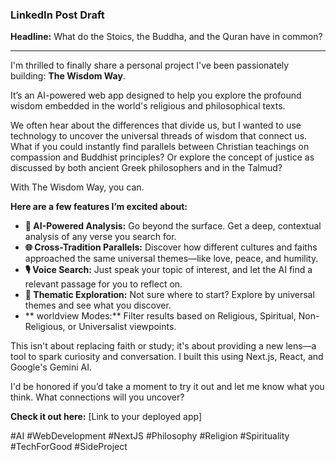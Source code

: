 
### LinkedIn Post Draft

**Headline:** What do the Stoics, the Buddha, and the Quran have in common?

---

I'm thrilled to finally share a personal project I've been passionately building: **The Wisdom Way**.

It’s an AI-powered web app designed to help you explore the profound wisdom embedded in the world's religious and philosophical texts.

We often hear about the differences that divide us, but I wanted to use technology to uncover the universal threads of wisdom that connect us. What if you could instantly find parallels between Christian teachings on compassion and Buddhist principles? Or explore the concept of justice as discussed by both ancient Greek philosophers and in the Talmud?

With The Wisdom Way, you can.

**Here are a few features I’m excited about:**

*   **🧠 AI-Powered Analysis:** Go beyond the surface. Get a deep, contextual analysis of any verse you search for.
*   **🌐 Cross-Tradition Parallels:** Discover how different cultures and faiths approached the same universal themes—like love, peace, and humility.
*   **🎙️ Voice Search:** Just speak your topic of interest, and let the AI find a relevant passage for you to reflect on.
*   **🤔 Thematic Exploration:** Not sure where to start? Explore by universal themes and see what you discover.
*   ** worldview Modes:** Filter results based on Religious, Spiritual, Non-Religious, or Universalist viewpoints.

This isn't about replacing faith or study; it's about providing a new lens—a tool to spark curiosity and conversation. I built this using Next.js, React, and Google's Gemini AI.

I'd be honored if you’d take a moment to try it out and let me know what you think. What connections will you uncover?

**Check it out here:** [Link to your deployed app]

#AI #WebDevelopment #NextJS #Philosophy #Religion #Spirituality #TechForGood #SideProject
